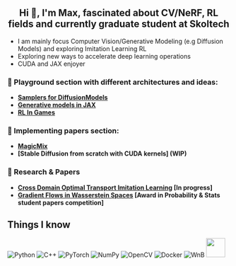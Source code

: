 <h2 align="center">Hi 👋, I'm Max, fascinated about CV/NeRF, RL fields and currently graduate student at Skoltech</h2>

- I am mainly focus Computer Vision/Generative Modeling (e.g Diffusion Models) and exploring Imitation Learning RL
- Exploring new ways to accelerate deep learning operations
- CUDA and JAX enjoyer


### :game_die: Playground section with different architectures and ideas:
- **[Samplers for DiffusionModels](https://github.com/skylooop/Diffusion-Samplers)**
- **[Generative models in JAX](https://github.com/skylooop/JeepAutoeXcoders)**
- **[RL In Games](https://github.com/skylooop/RLGames_Playground)**
### :muscle: Implementing papers section:
- **[MagicMix](https://github.com/skylooop/DiffusionModels/tree/master/MagicMix_mini)**
- **[Stable Diffusion from scratch with CUDA kernels] (WIP)**
### :microscope: Research & Papers
- **[Cross Domain Optimal Transport Imitation Learning](https://github.com/skylooop/CILOT-Research) [In progress]** 
- **[Gradient Flows in Wasserstein Spaces](https://github.com/skylooop/Diploma-MastersApplication/blob/main/AwardWinningGradFlows.pdf) [Award in Probability & Stats student papers competition]**
## Things I know
![Python](https://img.shields.io/badge/python-3670A0?style=for-the-badge&logo=python&logoColor=ffdd54)
![C++](https://img.shields.io/badge/c++-%2300599C.svg?style=for-the-badge&logo=c%2B%2B&logoColor=white)
![PyTorch](https://img.shields.io/badge/PyTorch-%23EE4C2C.svg?style=for-the-badge&logo=PyTorch&logoColor=white)
![NumPy](https://img.shields.io/badge/numpy-%23013243.svg?style=for-the-badge&logo=numpy&logoColor=white)
![OpenCV](https://img.shields.io/badge/opencv-%23white.svg?style=for-the-badge&logo=opencv&logoColor=white)
![Docker](https://img.shields.io/badge/Docker-2CA5E0?style=for-the-badge&logo=docker&logoColor=white)
![WnB](https://img.shields.io/badge/Weights_&_Biases-FFBE00?style=for-the-badge&logo=WeightsAndBiases&logoColor=white)
<img src="https://raw.githubusercontent.com/huggingface/awesome-huggingface/main/logo.svg" width="43px">
